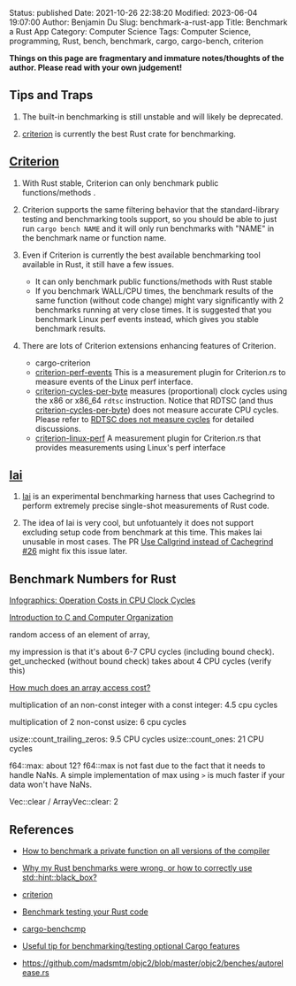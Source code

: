 Status: published
Date: 2021-10-26 22:38:20
Modified: 2023-06-04 19:07:00
Author: Benjamin Du
Slug: benchmark-a-rust-app
Title: Benchmark a Rust App
Category: Computer Science
Tags: Computer Science, programming, Rust, bench, benchmark, cargo, cargo-bench, criterion

**Things on this page are fragmentary and immature notes/thoughts of the author. Please read with your own judgement!**

## Tips and Traps 

1. The built-in benchmarking is still unstable and will likely be deprecated.

2. [criterion](https://crates.io/crates/criterion)
    is currently the best Rust crate for benchmarking.

## [Criterion](https://crates.io/crates/criterion)

1. With Rust stable, 
    Criterion can only benchmark public functions/methods
    .

2. Criterion supports the same filtering behavior that the standard-library testing and benchmarking tools support, 
    so you should be able to just run `cargo bench NAME` 
    and it will only run benchmarks with "NAME" in the benchmark name or function name.

3. Even if Criterion is currently the best available benchmarking tool available in Rust,
    it still have a few issues.
    - It can only benchmark public functions/methods with Rust stable
    - If you benchmark WALL/CPU times, 
        the benchmark results of the same function (without code change)
        might vary significantly with 2 benchmarks running at very close times.
        It is suggested that you benchmark Linux perf events instead,
        which gives you stable benchmark results.

4. There are lots of Criterion extensions enhancing features of Criterion.
    - cargo-criterion
    - [criterion-perf-events](https://crates.io/crates/criterion-perf-events)
        This is a measurement plugin for Criterion.rs to measure events of the Linux perf interface.
    - [criterion-cycles-per-byte](https://crates.io/crates/criterion-cycles-per-byte)
        measures (proportional) clock cycles using the x86 or x86_64 `rdtsc` instruction.
        Notice that RDTSC 
        (and thus [criterion-cycles-per-byte](https://crates.io/crates/criterion-cycles-per-byte))
        does not measure accurate CPU cycles.
        Please refer to
        [RDTSC does not measure cycles](https://github.com/wainwrightmark/criterion-cycles-per-byte/issues/1)
        for detailed discussions.
    - [criterion-linux-perf](https://crates.io/crates/criterion-linux-perf)
        A measurement plugin for Criterion.rs that provides measurements using Linux's perf interface

## [Iai](https://crates.io/crates/iai)
1. [Iai](https://crates.io/crates/iai)
    is an experimental benchmarking harness 
    that uses Cachegrind to perform extremely precise single-shot measurements of Rust code.

2. The idea of Iai is very cool,
    but unfotuantely it does not support excluding setup code from benchmark at this time.
    This makes Iai unusable in most cases.
    The PR
    [Use Callgrind instead of Cachegrind #26](https://github.com/bheisler/iai/pull/26)
    might fix this issue later.

## Benchmark Numbers for Rust

[Infographics: Operation Costs in CPU Clock Cycles](http://ithare.com/infographics-operation-costs-in-cpu-clock-cycles/)

[Introduction to C and Computer Organization](https://sites.google.com/site/arch1utep/home/course_outline/msp430-instruction-timing)

random access of an element of array,

my impression is that it's about 6-7 CPU cycles (including bound check).
get_unchecked (without bound check) takes about 4 CPU cycles (verify this)

[How much does an array access cost?](https://pqnelson.github.io/2021/08/23/array-access-cost.html)

multiplication of an non-const integer with a const integer: 4.5 cpu cycles 

multiplication of 2 non-const usize: 6 cpu cycles

usize::count_trailing_zeros: 9.5 CPU cycles
usize::count_ones: 21 CPU cycles

f64::max: about 12?
f64::max is not fast due to the fact that it needs to handle NaNs.
A simple implementation of max using `>`
is much faster if your data won't have NaNs.


Vec::clear / ArrayVec::clear: 2



## References

- [How to benchmark a private function on all versions of the compiler](https://users.rust-lang.org/t/how-to-benchmark-a-private-function-on-all-versions-of-the-compiler/11210)

- [Why my Rust benchmarks were wrong, or how to correctly use std::hint::black_box?](https://gendignoux.com/blog/2022/01/31/rust-benchmarks.html)

- [criterion](https://crates.io/crates/criterion)

- [Benchmark testing your Rust code](https://www.youtube.com/watch?v=eIB3Pd5LBkc)

- [cargo-benchcmp](https://github.com/BurntSushi/cargo-benchcmp)

- [Useful tip for benchmarking/testing optional Cargo features](https://users.rust-lang.org/t/useful-tip-for-benchmarking-testing-optional-cargo-features/60365)

- https://github.com/madsmtm/objc2/blob/master/objc2/benches/autorelease.rs

